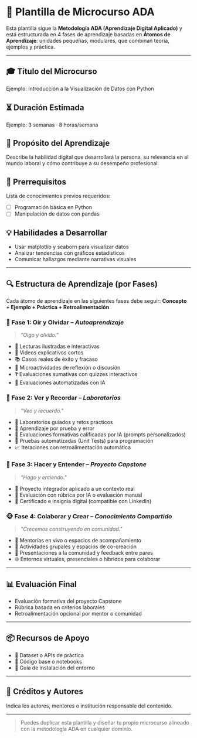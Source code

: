 # 🧠 Plantilla de Microcurso ADA

Esta plantilla sigue la **Metodología ADA (Aprendizaje Digital Aplicado)** y está estructurada en 4 fases de aprendizaje basadas en **Átomos de Aprendizaje**: unidades pequeñas, modulares, que combinan teoría, ejemplos y práctica.

---

## 🎓 Título del Microcurso
Ejemplo: Introducción a la Visualización de Datos con Python

## ⏳ Duración Estimada
Ejemplo: 3 semanas · 8 horas/semana

## 🎯 Propósito del Aprendizaje
Describe la habilidad digital que desarrollará la persona, su relevancia en el mundo laboral y cómo contribuye a su desempeño profesional.

## 🔑 Prerrequisitos
Lista de conocimientos previos requeridos:
- [ ] Programación básica en Python
- [ ] Manipulación de datos con pandas

## 💡 Habilidades a Desarrollar
- Usar matplotlib y seaborn para visualizar datos
- Analizar tendencias con gráficos estadísticos
- Comunicar hallazgos mediante narrativas visuales

---

## 🔍 Estructura de Aprendizaje (por Fases)
Cada átomo de aprendizaje en las siguientes fases debe seguir: **Concepto + Ejemplo + Práctica + Retroalimentación**

### 🙊 Fase 1: Oír y Olvidar – *Autoaprendizaje*
> _"Oigo y olvido."_

- 📖 Lecturas ilustradas e interactivas
- 🎥 Videos explicativos cortos
- 📚 Casos reales de éxito y fracaso
- 🧠 Microactividades de reflexión o discusión
- ❓ Evaluaciones sumativas con quizzes interactivos
- 🤖 Evaluaciones automatizadas con IA

### 🙈 Fase 2: Ver y Recordar – *Laboratorios*
> _"Veo y recuerdo."_

- 🧪 Laboratorios guiados y retos prácticos
- 🔁 Aprendizaje por prueba y error
- 🤖 Evaluaciones formativas calificadas por IA (prompts personalizados)
- 🧪 Pruebas automatizadas (Unit Tests) para programación
- 📈 Iteraciones con retroalimentación automática

### 🙉 Fase 3: Hacer y Entender – *Proyecto Capstone*
> _"Hago y entiendo."_

- 🚀 Proyecto integrador aplicado a un contexto real
- 📄 Evaluación con rúbrica por IA o evaluación manual
- 🏅 Certificado e insignia digital (compatible con LinkedIn)

### 🐵 Fase 4: Colaborar y Crear – *Conocimiento Compartido*
> _"Crecemos construyendo en comunidad."_

- 💬 Mentorías en vivo o espacios de acompañamiento
- 👥 Actividades grupales y espacios de co-creación
- 🎤 Presentaciones a la comunidad y feedback entre pares
- 🌐 Entornos virtuales, presenciales o híbridos para colaborar

---

## 📊 Evaluación Final
- Evaluación formativa del proyecto Capstone
- Rúbrica basada en criterios laborales
- Retroalimentación opcional por mentor o comunidad

---

## 📦 Recursos de Apoyo
- 📁 Dataset o APIs de práctica
- 🧰 Código base o notebooks
- 🧭 Guía de instalación del entorno

---

## 👥 Créditos y Autores
Indica los autores, mentores o institución responsable del contenido.

---

> Puedes duplicar esta plantilla y diseñar tu propio microcurso alineado con la metodología ADA en cualquier dominio.

